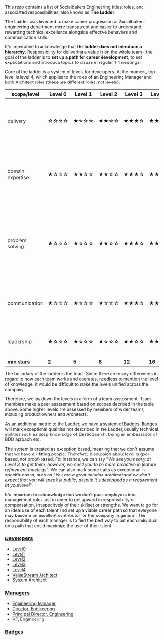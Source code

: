 This repo contains a list of Socialbakers Engineering titles, roles, and associated responsibilities, also known as **The Ladder**.

The Ladder was invented to make career progression at Socialbakers' engineering department more transparent and easier to understand, rewarding technical excellence alongside effective behaviors and communication skills.

  It's imperative to acknowledge that **the ladder does not introduce a hierarchy**. Responsibility for delivering a value is on the whole team - the goal of the ladder is to **set up a path for career development**, to set expectations and introduce topics to disuss in regular 1-1 meetings.

  Core of the ladder is a system of levels for developers. At the moment, top level is level 4, which applies to the roles of an Engineering Manager and both Architect roles (these are different roles, not levels).

| scope/level    | Level 0 | Level 1 | Level 2 | Level 3 | Level 4 | Skills |
|----------------|---------|---------|---------|---------|---------|---------|
| delivery         |   ☆☆☆☆   |    ★☆☆☆    |    ★★☆☆    |    ★★★☆    |    ★★★★    | Scoping and prioritization, Testing and monitoring, Shipping to production, Initiative |
| domain expertise   |   ★☆☆☆   |   ★★☆☆   |   ★★☆☆   |   ★★★☆   |   ★★★★   | Knowledge of your discipline (e.g. web development, microservices, databases), Language, Tools, Business and product sense |
| problem solving     |   ★☆☆☆   |   ★☆☆☆   |   ★★☆☆   |   ★★★☆  |   ★★★☆   | Architecture & design patterns, Breaking down large problems, Critical thinking, Analytical skills, Creativity, Decision making |
| communication  |   ★☆☆☆   |    ★☆☆☆    |  ★☆☆☆   |   ★★★☆   |  ★★★★   | Documentation, Collaboration, Relationship-building, Interviewing, Listening, Empathy |
| leadership  |   ★☆☆☆   |    ★☆☆☆    |   ★☆☆☆   |   ★★☆☆   |   ★★★★   |Accountability, Responsibility, Mentorship, Leading by example |
| **min stars**    |  **2**  |  **5**  |  **8**  |  **12** |  **16** ||

 The boundary of the ladder is the team. Since there are many differences in regard to how each team works and operates, needless to mention the level of knowledge, it would be difficult to make the levels unified across the company.
 
 Therefore, we lay down the levels in a form of a team assessment. Team members make a peer assessment based on scopes decribed in the table above. Some higher levels are assessed by members of wider teams, including product owners and Architects.

  As an additional metric to the Ladder, we have a system of Badges. Badges will mark exceptional qualities not described in the Ladder, usually technical abilities such as deep knowledge of ElasticSearch, being an ambassador of BDD aproach etc.

  The system is created as exception based, meaning that we don't assume that we have all-fitting people. Therefore, discussion about level is goal-based, not proof-based. For instance, we can say "*We see you nearly at Level 3, to get there, however, we need you to be more proactive in feature refinement meetings*". We can also mark some traits as exceptional in specific cases, such as "*You are a great solution architect and we don't expect that you will speak in public, despite it's described as a requirement at your level*".

It's important to acknowledge that we don't push employees into management roles just in order to get upward in responsibility or compensation, irrespecitvely of their skillset or strengths. We want to go for an ideal use of each talent and set up a viable career path so that everyone may become an excellent contributor for the company in general. The responsibility of each manager is to find the best way to put each individual on a path that could maximize the user of their talent.

### [Developers](developers/developers_path.md)

* [Level0](developers/intern.md)
* [Level1](developers/level1.md)
* [Level2](developers/level2.md)
* [Level3](developers/level3.md)
* [Level4](developers/level4.md)
* [ValueStream Architect](developers/vsarchitect.md)
* [System Architect](developers/systemarchitect.md)

### [Managers](managers/managers_path.md)

* [Engineering Manager](managers/engineering_manager.md)
* [Director, Engineering](managers/director_engineering.md)
* [Principal Director, Engineering](managers/principal_director_engineering.md)
* [VP, Engineering](managers/vp_engineering.md)


### [Badges](badges/badges.md)


